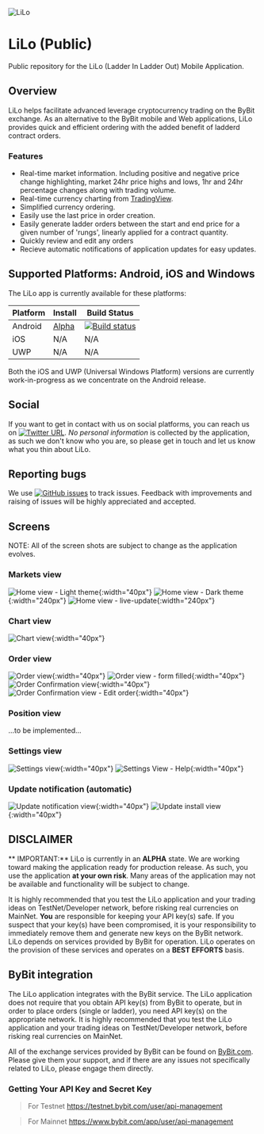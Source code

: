![LiLo](Screenshots/launcher_foreground.png "LiLo - logo")

# LiLo (Public) 
Public repository for the LiLo (Ladder In Ladder Out) Mobile Application.

## Overview
LiLo helps facilitate advanced leverage cryptocurrency trading on the ByBit exchange. As an alternative to the ByBit mobile and Web applications, LiLo provides quick and efficient ordering with the added benefit of ladderd contract orders.

### Features
- Real-time market information. Including positive and negative price change highlighting, market 24hr price highs and lows, 1hr and 24hr percentage changes along with trading volume.
- Real-time currency charting from [TradingView](https://uk.tradingview.com/).
- Simplified currency ordering.
- Easily use the last price in order creation.
- Easily generate ladder orders between the start and end price for a given number of 'rungs', linearly applied for a contract quantity.
- Quickly review and edit any orders
- Recieve automatic notifications of application updates for easy updates.

## Supported Platforms: Android, iOS and Windows

The LiLo app is currently available for these platforms:

| Platform | Install | Build Status |
| -------- | ------- | ------------ |
| Android  | [Alpha](https://tinyurl.com/LiLoApp) | [![Build status](https://build.appcenter.ms/v0.1/apps/c414af6f-de0a-40d7-b5b6-5470d4734714/branches/1.0.1/badge)](https://appcenter.ms) |
| iOS      | N/A        | N/A       |
| UWP      | N/A        | N/A       |

Both the iOS and UWP (Universal Windows Platform) versions are currently work-in-progress as we concentrate on the Android release.

## Social
If you want to get in contact with us on social platforms, you can reach us on [![Twitter URL](https://img.shields.io/twitter/url/https/twitter.com/LiLoMobileApp.svg?style=social&label=Follow%20%40LiLoMobileApp)](https://twitter.com/LiLoMobileApp).  *No personal information* is collected by the application, as such we don't know who you are, so please get in touch and let us know what you thin about LiLo.

## Reporting bugs
We use [![GitHub issues](https://img.shields.io/github/issues/GeorgeLeithead/LiLo_Public)](https://github.com/GeorgeLeithead/LiLo_Public/issues) to track issues.  Feedback with improvements and raising of issues will be highly appreciated and accepted.

## Screens
NOTE: All of the screen shots are subject to change as the application evolves.

### Markets view
![Home view - Light theme](Screenshots/10.png){:width="40px"} ![Home view - Dark theme](Screenshots/15.png){:width="240px"} ![Home view - live-update](Screenshots/16.png){:width="240px"}

### Chart view
![Chart view](Screenshots/20.png){:width="40px"}

### Order view
![Order view](Screenshots/30.png){:width="40px"} ![Order view - form filled](Screenshots/31.png){:width="40px"} ![Order Confirmation view](Screenshots/35.png){:width="40px"} ![Order Confirmation view - Edit order](Screenshots/36.png){:width="40px"}

### Position view
...to be implemented...

### Settings view
![Settings view](Screenshots/50.png){:width="40px"} ![Settings View - Help](Screenshots/54.png){:width="40px"}

### Update notification (automatic)
![Update notification view](Screenshots/60.png){:width="40px"} ![Update install view](Screenshots/61.png){:width="40px"}

## DISCLAIMER

** IMPORTANT:** LiLo is currently in an **ALPHA** state. We are working toward making the application ready for production release. As such, you use the application **at your own risk**.  Many areas of the application may not be available and functionality will be subject to change.

It is highly recommended that you test the LiLo application and your trading ideas on TestNet/Developer network, before risking real currencies on MainNet.
**You** are responsible for keeping your API key(s) safe. If you suspect that your key(s) have been compromised, it is your responsibility to immediately remove them and generate new keys on the ByBit network.
LiLo depends on services provided by ByBit for operation.  LiLo operates on the provision of these services and operates on a **BEST EFFORTS** basis.

## ByBit integration
The LiLo application integrates with the ByBit service.  The LiLo application does not require that you obtain API key(s) from ByBit to operate, but in order to place orders (single or ladder), you need API key(s) on the appropriate network.
It is highly recommended that you test the LiLo application and your trading ideas on TestNet/Developer network, before risking real currencies on MainNet.

All of the exchange services provided by ByBit can be found on [ByBit.com](https://www.bybit.com/).  Please give them your support, and if there are any issues not specifically related to LiLo, please engage them directly.

### Getting Your API Key and Secret Key

> For Testnet
https://testnet.bybit.com/user/api-management

> For Mainnet
https://www.bybit.com/app/user/api-management